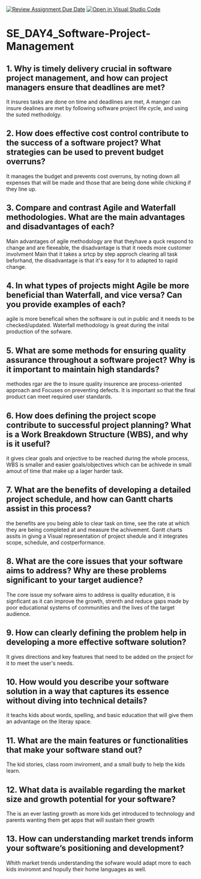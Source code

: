 [![Review Assignment Due Date](https://classroom.github.com/assets/deadline-readme-button-22041afd0340ce965d47ae6ef1cefeee28c7c493a6346c4f15d667ab976d596c.svg)](https://classroom.github.com/a/9pw6JKcu)
[![Open in Visual Studio Code](https://classroom.github.com/assets/open-in-vscode-2e0aaae1b6195c2367325f4f02e2d04e9abb55f0b24a779b69b11b9e10269abc.svg)](https://classroom.github.com/online_ide?assignment_repo_id=18451599&assignment_repo_type=AssignmentRepo)
# SE_DAY4_Software-Project-Management
## 1. Why is timely delivery crucial in software project management, and how can project managers ensure that deadlines are met?
It insures tasks are done on time and deadlines are met, A manger can insure dealines are met by following software project life cycle, and using the suted methodolgy.
## 2. How does effective cost control contribute to the success of a software project? What strategies can be used to prevent budget overruns?
It manages the budget and prevents cost overruns, by noting down all expenses that will be made and those that are being done while chicking if they line up.
## 3. Compare and contrast Agile and Waterfall methodologies. What are the main advantages and disadvantages of each?
Main advantages of agile methodology are that theyhave a quck respond to change and are flexeable, the disadvantage is that it needs more customer involvment
Main that it takes a srtcp by step approch clearing all task beforhand, the disadvantage is that it's easy for it to adapted to rapid change.
## 4. In what types of projects might Agile be more beneficial than Waterfall, and vice versa? Can you provide examples of each?
agile is more beneficail when the software is out in public and it needs to be checked/updated. Waterfall methodology is great during the inital production of the sofware.
## 5. What are some methods for ensuring quality assurance throughout a software project? Why is it important to maintain high standards?
methodes rgar are the to insure quality insurence are process-oriented approach and Focuses on preventing defects. It is important so that the final product can meet required user standards.
## 6. How does defining the project scope contribute to successful project planning? What is a Work Breakdown Structure (WBS), and why is it useful?
it gives clear goals and onjective to be reached during the whole process, WBS is smaller and easier goals/objectives which can be achivede in small amout of time that make up a lager harder task. 
## 7. What are the benefits of developing a detailed project schedule, and how can Gantt charts assist in this process?
the benefits are you being able to clear task on time, see the rate at which they are being completed at and measure the achivement. Gantt charts assits in givng a Visual representation of project shedule and it integrates scope, schedule, and costperformance.
## 8. What are the core issues that your software aims to address? Why are these problems significant to your target audience?
The core issue my sofware aims to address is quality education, it is signficant as it can improve the growth, strenth and reduce gaps made by poor educational systems of communities and the lives of the target audience.
## 9. How can clearly defining the problem help in developing a more effective software solution?
It gives directions and key features that need to be added on the project for it to meet the user's needs.
## 10. How would you describe your software solution in a way that captures its essence without diving into technical details?
it teachs kids about words, spelling, and basic education that will give them an advantage on the literay space.
## 11. What are the main features or functionalities that make your software stand out?
The kid stories, class room inviroment, and a small budy to help the kids learn.
## 12. What data is available regarding the market size and growth potential for your software?
The is an ever lasting growth as more kids get introduced to technology and parents wanting them get apps that will sustain their growth 
## 13. How can understanding market trends inform your software’s positioning and development?
Whith market trends understanding the sofware would adapt more to each kids inviromnt and hopully their home languages as well.

